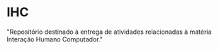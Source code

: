 # IHC
"Repositório destinado à entrega de atividades relacionadas à matéria Interação Humano Computador."
